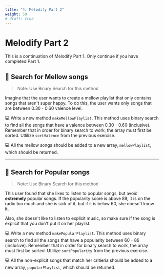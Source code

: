 ```yaml
---
title: "4. Melodify Part 2"
weight: 50
# draft: true
---
```

<!-- Ideas for more parts: 

Binary search for a particular tempo to make a playlist for a certain bpm

Top tracks from each genre

Make a user. the user can make playlists and has a list of 10 "favorited" songs

Recommendations: Get playlists/tracks from user. get average tempo/valence/etc (genre?) of all songs. then try to recommend similar songs to them (like "discover weekly") -->

# Melodify Part 2

This is a continuation of  Melodify Part 1. Only continue if you have completed Part 1.


## 🔎 Search for Mellow songs
> Note: Use Binary Search for this method 

Imagine that the user wants to create a mellow playlist that only contains songs that aren't super happy. To do this, the user wants only songs that are between  0.30 - 0.60 valence level.

💻 Write a new method `makeMellowPlaylist`. This method uses binary search to find all the songs that have a valence between 0.30 - 0.60 (inclusive). Remember that in order for binary search to work, the array must first be sorted. Utlilize `sortValence` from the previous exercise.

💻 All the mellow songs should be added to a new array, `mellowPlaylist`, which should be returned.

---


## 🫧 Search for Popular songs
> Note: Use Binary Search for this method 

This user found that she likes to listen to popular songs, but avoid **extremely** popular songs. If the popularity score is above 89, it is on the radio too much and she is sick of it, but if it is below 60, she doesn't know it. 

Also, she doesn't like to listen to explicit music, so make sure if the song is explicit that you don't put it on her playlist.

💻 Write a new method `makePopularPlaylist`. This method uses binary search to find all the songs that have a popularity between 60 - 89 (inclusive). Remember that in order for binary search to work, the array must first be sorted. Utlilize `sortPopularity` from the previous exercise.

💻 All the non-explicit songs that match her critieria should be added to a new array, `popularPlaylist`, which should be returned.
